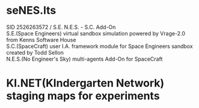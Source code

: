 # seNES.lts
SID 2526263572 / S.E. N.E.S. - S.C. Add-On   
S.E.(Space Engineers) virtual sandbox simulation powered by Vrage-2.0 from Kenns Software House   
S.C.(SpaceCraft) user I.A. framework module for Space Engineers sandbox created by Todd Sellon  
N.E.S.(No Engineer's Sky) multi-agents Add-On for SpaceCraft  
# KI.NET(KIndergarten Network) staging maps for experiments     
